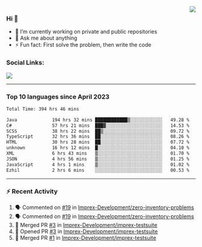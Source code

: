 <!--
<a href="https://wuffy.eu">
  <img align="right" src="https://github.com/ngloader/ngloader/blob/devcard/devcard.png" height="410" width="300" alt="NgLoader's Dev Card"/>
</a>
-->

<a href="https://wuffy.eu">
  <img align="right" src="https://github-readme-stats.vercel.app/api?username=ngloader&count_private=true&include_all_commits=true&show_icons=true&theme=dracula" />
</a>

### Hi 👋
- 🔭 I’m currently working on private and public repositories
- 💬 Ask me about anything
- ⚡ Fun fact: First solve the problem, then write the code

### Social Links:
<a href="https://discord.gg/jUtRU5Q">
  <img src="https://dcbadge.vercel.app/api/shield/128286216708685824?style=flat&theme=clean&compact=true" />
</a>

<!--
---

<div>
  <img src="https://github-readme-stats.vercel.app/api/wakatime?username=NgLoader&api_domain=wakapi.wuffy.dev&bg_color=282a36&title_color=ff6e96&icon_color=2F855A&text_color=ffffff&custom_title=Week%20Stats&layout=compact" />
</div>

---

<div>
  <img height="170" align="left" src="https://github-readme-stats.vercel.app/api?username=ngloader&count_private=true&include_all_commits=true&show_icons=true&theme=dracula" />
  <img src="https://github-readme-stats.vercel.app/api/top-langs/?username=ngloader&layout=compact&theme=dracula" />
</div>

---

<a href="https://github.com/ryo-ma/github-profile-trophy">
  <img width=800 src="https://github-profile-trophy.vercel.app/?username=ngloader&column=8&theme=dracula&no-frame=true"/>
</a>
-->

---

### Top 10 languages since April 2023

<!--START_SECTION:waka-->

```txt
Total Time: 394 hrs 46 mins

Java             194 hrs 32 mins ████████████▒░░░░░░░░░░░░   49.28 %
C#               57 hrs 21 mins  ███▓░░░░░░░░░░░░░░░░░░░░░   14.53 %
SCSS             38 hrs 22 mins  ██▒░░░░░░░░░░░░░░░░░░░░░░   09.72 %
TypeScript       32 hrs 36 mins  ██░░░░░░░░░░░░░░░░░░░░░░░   08.26 %
HTML             30 hrs 28 mins  ██░░░░░░░░░░░░░░░░░░░░░░░   07.72 %
unknown          16 hrs 12 mins  █░░░░░░░░░░░░░░░░░░░░░░░░   04.10 %
XML              6 hrs 43 mins   ▒░░░░░░░░░░░░░░░░░░░░░░░░   01.70 %
JSON             4 hrs 56 mins   ▒░░░░░░░░░░░░░░░░░░░░░░░░   01.25 %
JavaScript       4 hrs 1 mins    ▒░░░░░░░░░░░░░░░░░░░░░░░░   01.02 %
Ezhil            2 hrs 6 mins    ░░░░░░░░░░░░░░░░░░░░░░░░░   00.53 %
```

<!--END_SECTION:waka-->

---

### :zap: Recent Activity
<!--START_SECTION:activity-->
1. 🗣 Commented on [#19](https://github.com/Imprex-Development/zero-inventory-problems/issues/19#issuecomment-1975386635) in [Imprex-Development/zero-inventory-problems](https://github.com/Imprex-Development/zero-inventory-problems)
2. 🗣 Commented on [#19](https://github.com/Imprex-Development/zero-inventory-problems/issues/19#issuecomment-1975226394) in [Imprex-Development/zero-inventory-problems](https://github.com/Imprex-Development/zero-inventory-problems)
3. 🎉 Merged PR [#3](https://github.com/Imprex-Development/imprex-testsuite/pull/3) in [Imprex-Development/imprex-testsuite](https://github.com/Imprex-Development/imprex-testsuite)
4. 💪 Opened PR [#3](https://github.com/Imprex-Development/imprex-testsuite/pull/3) in [Imprex-Development/imprex-testsuite](https://github.com/Imprex-Development/imprex-testsuite)
5. 🎉 Merged PR [#1](https://github.com/Imprex-Development/imprex-testsuite/pull/1) in [Imprex-Development/imprex-testsuite](https://github.com/Imprex-Development/imprex-testsuite)
<!--END_SECTION:activity-->

